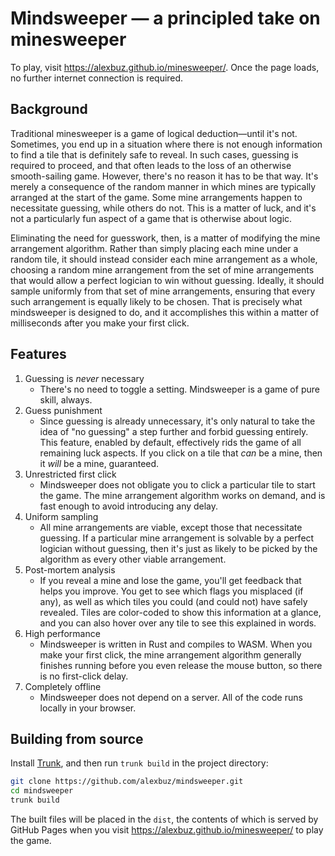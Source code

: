 # Mindsweeper — a principled take on minesweeper

To play, visit https://alexbuz.github.io/minesweeper/. Once the page loads, no further internet connection is required.

## Background

Traditional minesweeper is a game of logical deduction—until it's not. Sometimes, you end up in a situation where there is not enough information to find a tile that is definitely safe to reveal. In such cases, guessing is required to proceed, and that often leads to the loss of an otherwise smooth-sailing game. However, there's no reason it has to be that way. It's merely a consequence of the random manner in which mines are typically arranged at the start of the game. Some mine arrangements happen to necessitate guessing, while others do not. This is a matter of luck, and it's not a particularly fun aspect of a game that is otherwise about logic.

Eliminating the need for guesswork, then, is a matter of modifying the mine arrangement algorithm. Rather than simply placing each mine under a random tile, it should instead consider each mine arrangement as a whole, choosing a random mine arrangement from the set of mine arrangements that would allow a perfect logician to win without guessing. Ideally, it should sample uniformly from that set of mine arrangements, ensuring that every such arrangement is equally likely to be chosen. That is precisely what mindsweeper is designed to do, and it accomplishes this within a matter of milliseconds after you make your first click.

## Features

1. Guessing is *never* necessary
    - There's no need to toggle a setting. Mindsweeper is a game of pure skill, always.
2. Guess punishment
    - Since guessing is already unnecessary, it's only natural to take the idea of "no guessing" a step further and forbid guessing entirely. This feature, enabled by default, effectively rids the game of all remaining luck aspects. If you click on a tile that *can* be a mine, then it *will* be a mine, guaranteed.
3. Unrestricted first click
    - Mindsweeper does not obligate you to click a particular tile to start the game. The mine arrangement algorithm works on demand, and is fast enough to avoid introducing any delay.
4. Uniform sampling
    - All mine arrangements are viable, except those that necessitate guessing. If a particular mine arrangement is solvable by a perfect logician without guessing, then it's just as likely to be picked by the algorithm as every other viable arrangement.
5. Post-mortem analysis
    - If you reveal a mine and lose the game, you'll get feedback that helps you improve. You get to see which flags you misplaced (if any), as well as which tiles you could (and could not) have safely revealed. Tiles are color-coded to show this information at a glance, and you can also hover over any tile to see this explained in words.
6. High performance
    - Mindsweeper is written in Rust and compiles to WASM. When you make your first click, the mine arrangement algorithm generally finishes running before you even release the mouse button, so there is no first-click delay.
7. Completely offline
    - Mindsweeper does not depend on a server. All of the code runs locally in your browser.

## Building from source

Install [Trunk](https://trunkrs.dev/), and then run `trunk build` in the project directory:

```sh
git clone https://github.com/alexbuz/mindsweeper.git
cd mindsweeper
trunk build
```

The built files will be placed in the `dist`, the contents of which is served by GitHub Pages when you visit https://alexbuz.github.io/minesweeper/ to play the game.